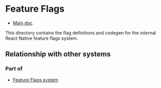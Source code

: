 # Feature Flags

* [Main doc](../../../../../__docs__/README.md)

This directory contains the flag definitions and codegen for the internal React Native feature flags system.

## Relationship with other systems

### Part of

- [Feature Flags system](../../../src/private/featureflags/__docs__/README.md)
